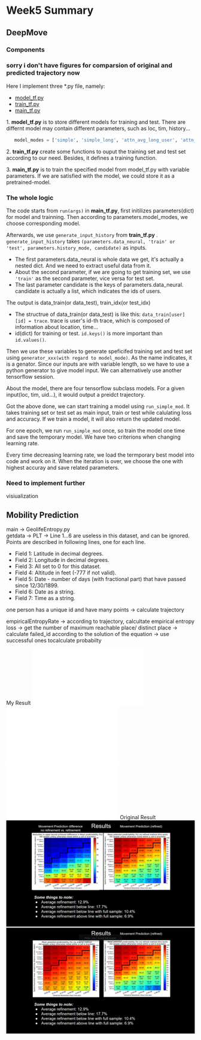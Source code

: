 # Week5 Summary
 ##  DeepMove
### Components
### sorry i don't have figures for comparsion of original and predicted trajectory now
Here I implement three *.py file, namely:

- [model_tf.py](../codes/DeepMove/codes/model_tf.py)
- [train_tf.py](../codes/DeepMove/codes/train_tf.py)
- [main_tf.py](../codes/DeepMove/codes/main_tf.py)  

    
1\. **model_tf.py** is to store different models for training and test. There are differnt model may contain different parameters, such as loc, tim, history...
 ```python
    model_modes = ['simple', 'simple_long', 'attn_avg_long_user', 'attn_local_long']
 ```  
    
2\. **train_tf.py** create some functions to ouput the training set and test set according to our need.
Besides, it defines a training function.

3\. **main_tf.py** is to train the specified model from model_tf.py with variable parameters. If we are satisfied with the model, we could store it as a pretrained-model.  

### The whole logic

The code starts from ```run(args)``` in **main_tf.py**, first initilizes parameters(dict) for model and trainning. Then according to parameters.model_modes, we choose corresponding model.   

Afterwards, we use ```generate_input_history``` from **train_tf.py** . ```generate_input_history``` takes ```(parameters.data_neural, 'train' or 'test', parameters.history_mode, candidate)``` as inputs. 
- The first parameters.data_neural is whole data we get, it's actually a nested dict. And we need to extract useful data from it. 
- About the second parameter,  if we are going to get training set, we use ```'train'``` as the second parameter, vice versa for test set. 
- The last parameter candidate is the keys of parameters.data_neural. candidate is actually a list, which indicates the ids of users.  

The output is data_train(or data_test), train_idx(or test_idx)
- The structrue of data_train(or data_test) is like this: ```data_train[user][id] = trace```. trace is user's id-th trace, which is composed of information about location, time...
- id(dict) for training or test. ```id.keys()``` is more important than ```id.values()```.
  
Then we use these variables to generate speficifed training set and test set using ```generator_xxx(with regard to model_mode)```. As the name indicates, it is a genator. Since our inputs are with variable length, so we have to use a python generator to give model input. We can alternatively use another tensorflow session.

About the model, there are four tensorflow subclass models. For a given input(loc, tim, uid...), it would output a preidct trajectory.

Got the above done, we can start training a model using ```run_simple_mod```. It takes training set or test set as main input, train or test while calulating loss and accuracy. If we train a model, it will also return the updated model.  

For one epoch, we run ```run_simple_mod``` once, so train the model one time and save the temporary model. We have two criterions when changing learning rate.

Every time decreasing learning rate, we load the termporary best model into code and work on it. When the iteration is over, we choose the one with highest accuray and save related parameters. 

### Need to implement further  
visiualization

##  Mobility Prediction

main -> GeolifeEntropy.py  
getdata -> PLT -> Line 1...6 are useless in this dataset, and can be ignored. Points are described in following lines, one for each line.  
 - Field 1: Latitude in decimal degrees.  
  -  Field 2: Longitude in decimal degrees.  
   - Field 3: All set to 0 for this dataset.  
   - Field 4: Altitude in feet (-777 if not valid).  
   - Field 5: Date - number of days (with fractional part) that have passed since 12/30/1899.  
   - Field 6: Date as a string.  
   - Field 7: Time as a string.  

one person has a unique id and have many points -> calculate trajectory
  
empiricalEntropyRate -> according to trajectory, calcultate empirical entropy loss -> get the number of maximum reachable place/ distinct place -> calculate failed_id according to the solution of the equation -> use successful ones tocalculate probabilty

My Result
![Standrad Method](../codes/MobilityPrediction/LoPpercom/ResultsLoP_replication/final_graphs/Heatmap_DL42.pdf)
![Refined Method](../codes/MobilityPrediction/LoPpercom/ResultsLoP_replication/final_graphs/Heatmap_RL42.pdf)
![The difference](../codes/MobilityPrediction/LoPpercom/ResultsLoP_replication/final_graphs/Heatmap_DL42mRL42.pdf)
Original Result
![reduction](reduction.png)![two methods](two_method.png)

